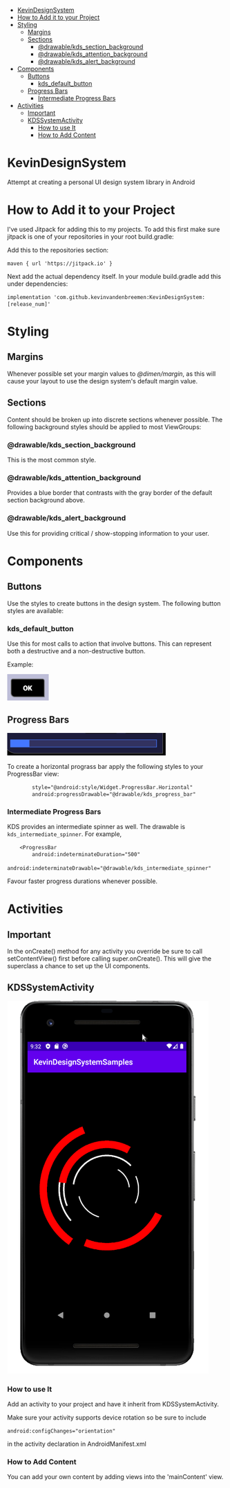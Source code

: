 <!-- TOC -->

- [KevinDesignSystem](#kevindesignsystem)
- [How to Add it to your Project](#how-to-add-it-to-your-project)
- [Styling](#styling)
  - [Margins](#margins)
  - [Sections](#sections)
    - [@drawable/kds_section_background](#drawablekds_section_background)
    - [@drawable/kds_attention_background](#drawablekds_attention_background)
    - [@drawable/kds_alert_background](#drawablekds_alert_background)
- [Components](#components)
  - [Buttons](#buttons)
    - [kds_default_button](#kds_default_button)
  - [Progress Bars](#progress-bars)
    - [Intermediate Progress Bars](#intermediate-progress-bars)
- [Activities](#activities)
  - [Important](#important)
  - [KDSSystemActivity](#kdssystemactivity)
    - [How to use It](#how-to-use-it)
    - [How to Add Content](#how-to-add-content)

<!-- /TOC -->

# KevinDesignSystem
Attempt at creating a personal UI design system library in Android

# How to Add it to your Project
I've used Jitpack for adding this to my projects.  To add this first make sure jitpack is one of your repositories in your root build.gradle:

Add this to the repositories section:

```
maven { url 'https://jitpack.io' }
```

Next add the actual dependency itself.  In your module build.gradle add this under dependencies:

```
implementation 'com.github.kevinvandenbreemen:KevinDesignSystem:[release_num]'
```

# Styling

## Margins
Whenever possible set your margin values to *@dimen/margin*, as this will cause your layout to use the design system's default margin value.

## Sections
Content should be broken up into discrete sections whenever possible.  The following background styles should be applied to most ViewGroups:

### @drawable/kds_section_background
This is the most common style.

### @drawable/kds_attention_background
Provides a blue border that contrasts with the gray border of the default section background above.

### @drawable/kds_alert_background
Use this for providing critical / show-stopping information to your user.

# Components

## Buttons

Use the styles to create buttons in the design system.  The following button styles are available:

### kds_default_button

Use this for most calls to action that involve buttons.  This can represent both a destructive and a non-destructive button.

Example:

![](./docs/res/KDSDefaultButton.png)

## Progress Bars

![](./docs/res/horis_progressbar.png)

To create a horizontal prograss bar apply the following styles to your ProgressBar view:

```
        style="@android:style/Widget.ProgressBar.Horizontal"
        android:progressDrawable="@drawable/kds_progress_bar"
```

### Intermediate Progress Bars
KDS provides an intermediate spinner as well.  The drawable is ```kds_intermediate_spinner```.  For example,

```
    <ProgressBar
        android:indeterminateDuration="500"
        android:indeterminateDrawable="@drawable/kds_intermediate_spinner"
```

Favour faster progress durations whenever possible.

# Activities

## Important
In the onCreate() method for any activity you override be sure to call setContentView() first before calling super.onCreate().  This will give the superclass a chance to set up the UI components.

## KDSSystemActivity

![](./docs/res/KDSSystemActivity.png)

### How to use It
Add an activity to your project and have it inherit from KDSSystemActivity.

Make sure your activity supports device rotation so be sure to include

```
android:configChanges="orientation"
```

in the activity declaration in AndroidManifest.xml

### How to Add Content
You can add your own content by adding views into the 'mainContent' view.